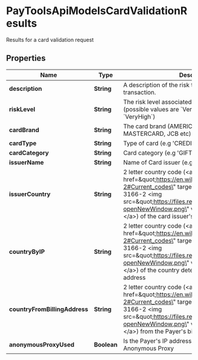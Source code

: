 

# PayToolsApiModelsCardValidationResults

Results for a card validation request

## Properties

| Name | Type | Description | Notes |
|------------ | ------------- | ------------- | -------------|
|**description** | **String** | A description of the risk that was identified for this transaction. |  [optional] |
|**riskLevel** | **String** | The risk level associated with this transaction (possible values are &#x60;VeryLow&#x60;, &#x60;Low&#x60;, &#x60;High&#x60; and &#x60;VeryHigh&#x60;) |  [optional] |
|**cardBrand** | **String** | The card brand (AMERICAN EXPRESS, VISA, MASTERCARD, JCB etc) |  [optional] |
|**cardType** | **String** | Type of card (e.g &#39;CREDIT&#39;, &#39;DEBIT&#39;, etc.) |  [optional] |
|**cardCategory** | **String** | Card category (e.g &#39;GIFT&#39;, &#39;PROPRIETARY&#39; etc.) |  [optional] |
|**issuerName** | **String** | Name of Card issuer (e.g &#39;Bank of America&#39;) |  [optional] |
|**issuerCountry** | **String** | 2 letter country code (&lt;a href&#x3D;\&quot;https://en.wikipedia.org/wiki/ISO_3166-2#Current_codes\&quot; target&#x3D;\&quot;_blank\&quot;&gt;ISO 3166-2 &lt;img src&#x3D;\&quot;https://files.readme.io/b676144-openNewWindow.png\&quot; width&#x3D;\&quot;10\&quot; /&gt;&lt;/a&gt;) of the card issuer&#39;s country |  [optional] |
|**countryByIP** | **String** | 2 letter country code (&lt;a href&#x3D;\&quot;https://en.wikipedia.org/wiki/ISO_3166-2#Current_codes\&quot; target&#x3D;\&quot;_blank\&quot;&gt;ISO 3166-2 &lt;img src&#x3D;\&quot;https://files.readme.io/b676144-openNewWindow.png\&quot; width&#x3D;\&quot;10\&quot; /&gt;&lt;/a&gt;) of the country detected by the Payer&#39;s IP address |  [optional] |
|**countryFromBillingAddress** | **String** | 2 letter country code (&lt;a href&#x3D;\&quot;https://en.wikipedia.org/wiki/ISO_3166-2#Current_codes\&quot; target&#x3D;\&quot;_blank\&quot;&gt;ISO 3166-2 &lt;img src&#x3D;\&quot;https://files.readme.io/b676144-openNewWindow.png\&quot; width&#x3D;\&quot;10\&quot; /&gt;&lt;/a&gt;) from the Payer&#39;s billing address |  [optional] |
|**anonymousProxyUsed** | **Boolean** | Is the Payer&#39;s IP address coming from an Anonymous Proxy |  [optional] |



